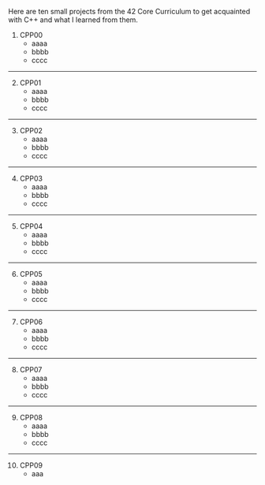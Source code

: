 Here are ten small projects from the 42 Core Curriculum to get acquainted with C++ and what I learned  from them.

1. CPP00
   * aaaa
   * bbbb
   * cccc
---
2. CPP01
   * aaaa
   * bbbb
   * cccc
---
3. CPP02
   * aaaa
   * bbbb
   * cccc
  ---
4. CPP03
   * aaaa
   * bbbb
   * cccc
  ---
5. CPP04
   * aaaa
   * bbbb
   * cccc
  ---
6. CPP05
   * aaaa
   * bbbb
   * cccc
  ---
7. CPP06
   * aaaa
   * bbbb
   * cccc
  ---
8. CPP07
   * aaaa
   * bbbb
   * cccc
  ---
9. CPP08
   * aaaa
   * bbbb
   * cccc
  ---
10. CPP09
    * aaa









